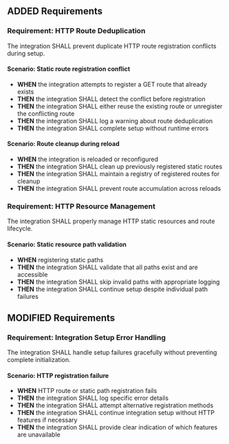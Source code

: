 ## ADDED Requirements

### Requirement: HTTP Route Deduplication
The integration SHALL prevent duplicate HTTP route registration conflicts during setup.

#### Scenario: Static route registration conflict
- **WHEN** the integration attempts to register a GET route that already exists
- **THEN** the integration SHALL detect the conflict before registration
- **THEN** the integration SHALL either reuse the existing route or unregister the conflicting route
- **THEN** the integration SHALL log a warning about route deduplication
- **THEN** the integration SHALL complete setup without runtime errors

#### Scenario: Route cleanup during reload
- **WHEN** the integration is reloaded or reconfigured
- **THEN** the integration SHALL clean up previously registered static routes
- **THEN** the integration SHALL maintain a registry of registered routes for cleanup
- **THEN** the integration SHALL prevent route accumulation across reloads

### Requirement: HTTP Resource Management
The integration SHALL properly manage HTTP static resources and route lifecycle.

#### Scenario: Static resource path validation
- **WHEN** registering static paths
- **THEN** the integration SHALL validate that all paths exist and are accessible
- **THEN** the integration SHALL skip invalid paths with appropriate logging
- **THEN** the integration SHALL continue setup despite individual path failures

## MODIFIED Requirements

### Requirement: Integration Setup Error Handling
The integration SHALL handle setup failures gracefully without preventing complete initialization.

#### Scenario: HTTP registration failure
- **WHEN** HTTP route or static path registration fails
- **THEN** the integration SHALL log specific error details
- **THEN** the integration SHALL attempt alternative registration methods
- **THEN** the integration SHALL continue integration setup without HTTP features if necessary
- **THEN** the integration SHALL provide clear indication of which features are unavailable